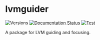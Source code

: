 # lvmguider

![Versions](https://img.shields.io/badge/python->3.10-blue)
[![Documentation Status](https://readthedocs.org/projects/lvmguider/badge/?version=latest)](https://lvmguider.readthedocs.io/en/latest/)
[![Test](https://github.com/sdss/lvmguider/actions/workflows/test.yml/badge.svg)](https://github.com/sdss/lvmguider/actions/workflows/test.yml)
<!-- [![codecov](https://codecov.io/gh/sdss/lvmguider/branch/main/graph/badge.svg)](https://codecov.io/gh/sdss/lvmguider) -->

A package for LVM guiding and focusing.
